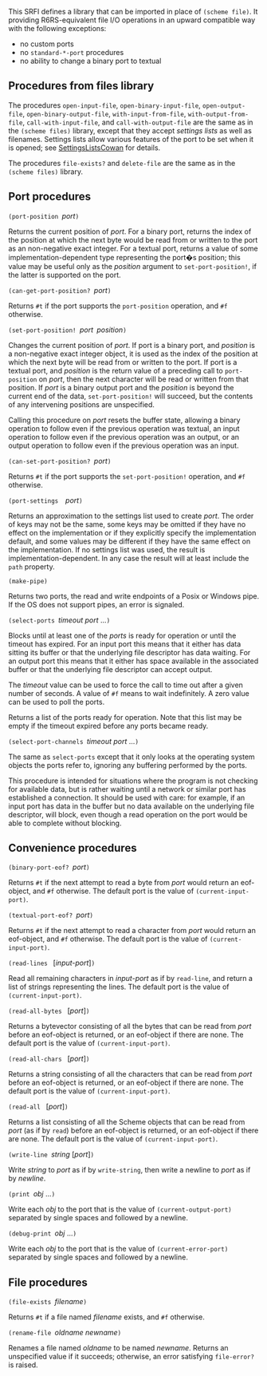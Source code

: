 This SRFI defines a library that can be imported in place of `(scheme file)`.
It providing R6RS-equivalent file I/O operations in an upward compatible way
with the following exceptions:

* no custom ports
* no `standard-*-port` procedures
* no ability to change a binary port to textual

## Procedures from files library

The procedures `open-input-file`, `open-binary-input-file`, `open-output-file`, `open-binary-output-file`,
`with-input-from-file`, `with-output-from-file`, `call-with-input-file`, and `call-with-output-file`
are the same as in the `(scheme files)` library, except that they accept *settings lists* as well as filenames.
Settings lists allow various features of the port to be set when it is opened;
see [SettingsListsCowan](SettingsListsCowan.md) for details.

The procedures `file-exists?` and `delete-file` are the same as in the `(scheme files)` library.

## Port procedures

`(port-position `*port*`)`

Returns the current position of *port*.  For a binary port, returns the index of the position at which the next byte would be read from or written to the port as an non-negative exact integer. For a textual port, returns a value of some implementation-dependent type representing the port�s position; this value may be useful only as the *position* argument to `set-port-position!`, if the latter is supported on the port.

`(can-get-port-position? `*port*`)`

Returns `#t` if the port supports the `port-position` operation, and `#f` otherwise.

`(set-port-position! `*port*` `*position*`)`

Changes the current position of *port*.
If port is a binary port, and *position* is a non-negative exact integer object,
it is used as the index of the position at which the next byte will be read from or written to the port.
If port is a textual port, and *position* is the return value of a preceding call to `port-position` on *port*,
then the next character will be read or written from that position.
If *port* is a binary output port and the *position* is beyond the current end of the data,
`set-port-position!` will succeed, but the contents of any intervening positions are unspecified.

Calling this procedure on *port* resets the buffer state,
allowing a binary operation to follow even if the previous operation was textual,
an input operation to follow even if the previous operation was an output,
or an output operation to follow even if the previous operation was an input.

`(can-set-port-position? `*port*`)`

Returns `#t` if the port supports the `set-port-position!` operation, and `#f` otherwise.

`(port-settings  `*port*`)`

Returns an approximation to the settings list used to create *port*.
The order of keys may not be the same,
some keys may be omitted if they have no effect on the implementation
or if they explicitly specify the implementation default,
and some values may be different if they have the same effect on the implementation.
If no settings list was used, the result is implementation-dependent.
In any case the result will at least include the `path` property.

`(make-pipe)`

Returns two ports, the read and write endpoints of a Posix or Windows pipe.
If the OS does not support pipes, an error is signaled.

`(select-ports `*timeout port* ...`)`

Blocks until at least one of the
*ports* is ready for operation or until the timeout
has expired.  For an input port this means that it either has data
sitting its buffer or that the underlying file descriptor has data
waiting.  For an output port this means that it either has space
available in the associated buffer or that the underlying file
descriptor can accept output.

The *timeout* value can be used to force the call to time out
after a given number of seconds.  A value of `#f` means to wait
indefinitely.  A zero value can be used to poll the ports.

Returns a list of the ports ready for
operation.  Note that this list may be empty if the timeout expired
before any ports became ready.

`(select-port-channels `*timeout port* ...`)`

The same as `select-ports` except
that it only looks at the operating system objects the ports refer
to, ignoring any buffering performed by the ports.

This procedure is intended for situations where the
program is not checking for available data, but is rather waiting
until a network or similar port has established a connection.
It should be used with care: for
example, if an input port has data in the buffer but no data
available on the underlying file descriptor,
will block, even though a read
operation on the port would be able to complete without blocking.

## Convenience procedures

`(binary-port-eof? `*port*`)`

Returns `#t` if the next attempt to read a byte from *port* would return an eof-object, and `#f` otherwise.
The default port is the value of `(current-input-port)`.

`(textual-port-eof? `*port*`)`

Returns `#t` if the next attempt to read a character from *port* would return an eof-object, and `#f` otherwise.
The default port is the value of `(current-input-port)`.

`(read-lines ` [*input-port*]`)`

Read all remaining characters in *input-port* as if by `read-line`,
and return a list of strings representing the lines.
The default port is the value of `(current-input-port)`.

`(read-all-bytes ` [*port*]`)`

Returns a bytevector consisting of all the bytes that can be read from *port* before an eof-object is returned,
or an eof-object if there are none.  The default port is the value of `(current-input-port)`.

`(read-all-chars ` [*port*]`)`

Returns a string consisting of all the characters that can be read from *port* before an eof-object is returned,
or an eof-object if there are none.  The default port is the value of `(current-input-port)`.

`(read-all ` [*port*]`)`

Returns a list consisting of all the Scheme objects that can be read from *port* (as if by `read`)
before an eof-object is returned, or an eof-object if there are none.
The default port is the value of `(current-input-port)`.

`(write-line `*string* [*port*]`)`

Write *string* to *port* as if by `write-string`, then write a newline to *port* as if by *newline*.

`(print `*obj* ...`)`

Write each *obj* to the port that is the value of `(current-output-port)` separated by single spaces
and followed by a newline.

`(debug-print `*obj* ...`)`

Write each *obj* to the port that is the value of `(current-error-port)` separated by single spaces
and followed by a newline.


## File procedures

`(file-exists `*filename*`)`

Returns `#t` if a file named *filename* exists, and `#f` otherwise.

`(rename-file `*oldname newname*`)`

Renames a file named *oldname* to be named *newname*.  Returns an unspecified value if it succeeds; otherwise, an error satisfying `file-error?` is raised.

